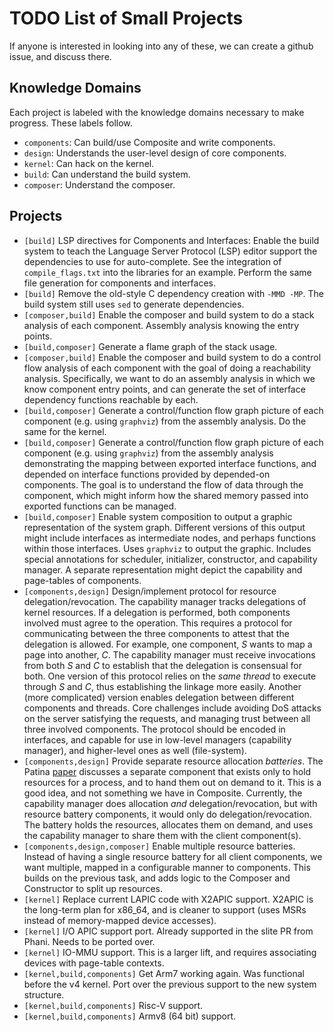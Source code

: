 # TODO List of Small Projects

If anyone is interested in looking into any of these, we can create a github issue, and discuss there.

## Knowledge Domains

Each project is labeled with the knowledge domains necessary to make progress.
These labels follow.

- `components`: Can build/use Composite and write components.
- `design`: Understands the user-level design of core components.
- `kernel`: Can hack on the kernel.
- `build`: Can understand the build system.
- `composer`: Understand the composer.

## Projects

- `[build]` LSP directives for Components and Interfaces:
	Enable the build system to teach the Language Server Protocol (LSP) editor support the dependencies to use for auto-complete.
	See the integration of `compile_flags.txt` into the libraries for an example.
    Perform the same file generation for components and interfaces.
- `[build]` Remove the old-style C dependency creation with `-MMD -MP`.
	The build system still uses `sed` to generate dependencies.
- `[composer,build]` Enable the composer and build system to do a stack analysis of each component.
	Assembly analysis knowing the entry points.
- `[build,composer]` Generate a flame graph of the stack usage.
- `[composer,build]` Enable the composer and build system to do a control flow analysis of each component with the goal of doing a reachability analysis.
	Specifically, we want to do an assembly analysis in which we know component entry points, and can generate the set of interface dependency functions reachable by each.
- `[build,composer]` Generate a control/function flow graph picture of each component (e.g. using `graphviz`) from the assembly analysis.
	Do the same for the kernel.
- `[build,composer]` Generate a control/function flow graph picture of each component (e.g. using `graphviz`) from the assembly analysis demonstrating the mapping between exported interface functions, and depended on interface functions provided by depended-on components.
	The goal is to understand the flow of data through the component, which might inform how the shared memory passed into exported functions can be managed.
- `[build,composer]` Enable system composition to output a graphic representation of the system graph.
	Different versions of this output might include interfaces as intermediate nodes, and perhaps functions within those interfaces.
	Uses `graphviz` to output the graphic.
	Includes special annotations for scheduler, initializer, constructor, and capability manager.
	A separate representation might depict the capability and page-tables of components.
- `[components,design]` Design/implement protocol for resource delegation/revocation.
	The capability manager tracks delegations of kernel resources.
	If a delegation is performed, both components involved must agree to the operation.
	This requires a protocol for communicating between the three components to attest that the delegation is allowed.
	For example, one component, *S* wants to map a page into another, *C*.
	The capability manager must receive invocations from both *S* and *C* to establish that the delegation is consensual for both.
	One version of this protocol relies on the *same thread* to execute through *S* and *C*, thus establishing the linkage more easily.
	Another (more complicated) version enables delegation between different components and threads.
	Core challenges include avoiding DoS attacks on the server satisfying the requests, and managing trust between all three involved components.
	The protocol should be encoded in interfaces, and capable for use in low-level managers (capability manager), and higher-level ones as well (file-system).
- `[components,design]` Provide separate resource allocation *batteries*.
	The Patina [paper](https://www2.seas.gwu.edu/~gparmer/publications/rtas21patina.pdf) discusses a separate component that exists only to hold resources for a process, and to hand them out on demand to it.
	This is a good idea, and not something we have in Composite.
	Currently, the capability manager does allocation *and* delegation/revocation, but with resource battery components, it would only do delegation/revocation.
	The battery holds the resources, allocates them on demand, and uses the capability manager to share them with the client component(s).
- `[components,design,composer]` Enable multiple resource batteries.
	Instead of having a single resource battery for all client components, we want multiple, mapped in a configurable manner to components.
	This builds on the previous task, and adds logic to the Composer and Constructor to split up resources.
- `[kernel]` Replace current LAPIC code with X2APIC support.
	X2APIC is the long-term plan for x86_64, and is cleaner to support (uses MSRs instead of memory-mapped device accesses).
- `[kernel]` I/O APIC support port.
	Already supported in the slite PR from Phani.
	Needs to be ported over.
- `[kernel]` IO-MMU support.
	This is a larger lift, and requires associating devices with page-table contexts.
- `[kernel,build,components]` Get Arm7 working again.
	Was functional before the v4 kernel.
	Port over the previous support to the new system structure.
- `[kernel,build,components]` Risc-V support.
- `[kernel,build,components]` Armv8 (64 bit) support.
